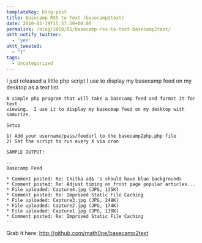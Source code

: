 ```yaml
---
templateKey: blog-post
title: Basecamp RSS to Text (basecamp2text)
date: 2010-05-19T15:57:50+00:00
permalink: /blog/2010/05/basecamp-rss-to-text-basecamp2text/
aktt_notify_twitter:
  - 'yes'
aktt_tweeted:
  - "1"
tags:
  - Uncategorized
---
```

I just released a little php script I use to display my basecamp feed on my desktop as a text list.
  


    A simple php program that will take a basecamp feed and format it for text 
    viewing.  I use it to display my basecmap feed on my desktop with samurize.
    
    Setup
    
    1) Add your username/pass/feedurl to the basecamp2php.php file
    2) Set the script to run every X via cron
    
    SAMPLE OUTPUT:
    
    --
    Basecamp Feed
    
    * Comment posted: Re: Chitka ad& 's should have blue backgrounds
    * Comment posted: Re: Adjust timing on front page popular articles...
    * File uploaded: Capture4.jpg (JPG, 135K)
    * Comment posted: Re: Improved Static File Caching
    * File uploaded: Capture3.jpg (JPG, 249K)
    * File uploaded: Capture2.jpg (JPG, 174K)
    * File uploaded: Capture1.jpg (JPG, 138K)
    * Comment posted: Re: Improved Static File Caching
    --

Grab it here: <http://github.com/math0ne/basecamp2text>